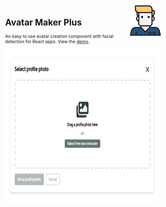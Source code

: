 <img align="right" width="100" height="100" src="https://github.com/milespratt/avatar-maker-plus/blob/master/src/assets/user.png?raw=true">

# Avatar Maker Plus

An easy to use avatar creation component with facial detection for React apps. View the [demo](https://avatar-maker-plus.netlify.com).

<!-- <p align="center"> -->
  <img align="center" width="500" height="500" src="https://github.com/milespratt/avatar-maker-plus/blob/master/src/assets/screenshot.png?raw=true">
<!-- </p> -->
